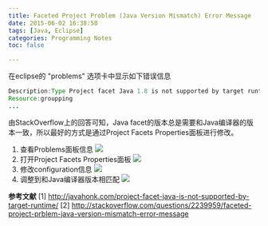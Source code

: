 ```yaml
---
title: Faceted Project Problem (Java Version Mismatch) Error Message
date: 2015-06-02 16:38:58
tags: [Java, Eclipse]
categories: Programming Notes
toc: false

---
```


在eclipse的 "problems" 选项卡中显示如下错误信息
```java
Description:Type Project facet Java 1.8 is not supported by target runtime Apache Tomcat v7.0
Resource:groupping
...
```
由StackOverflow上的回答可知，Java facet的版本总是需要和Java编译器的版本一致，所以最好的方式是通过Project Facets Properties面板进行修改。
1. 查看Problems面板信息
[![](http://7xig3q.com1.z0.glb.clouddn.com/eclipse-problems-panel.png)](http://7xig3q.com1.z0.glb.clouddn.com/eclipse-problems-panel.png)
2. 打开Project Facets Properties面板
[![](http://7xig3q.com1.z0.glb.clouddn.com/eclipse-project-facets-configuration.png)](http://7xig3q.com1.z0.glb.clouddn.com/eclipse-project-facets-configuration.png)
3. 修改configuration信息
[![](http://7xig3q.com1.z0.glb.clouddn.com/project-facets-properties.png)](http://7xig3q.com1.z0.glb.clouddn.com/project-facets-properties.png)
4. 调整到和Java编译器版本相匹配
[![](http://7xig3q.com1.z0.glb.clouddn.com/matching-java-compiler-compliance-level.png)](http://7xig3q.com1.z0.glb.clouddn.com/matching-java-compiler-compliance-level.png)

**参考文献**
[1] http://javahonk.com/project-facet-java-is-not-supported-by-target-runtime/
[2] http://stackoverflow.com/questions/2239959/faceted-project-prblem-java-version-mismatch-error-message


